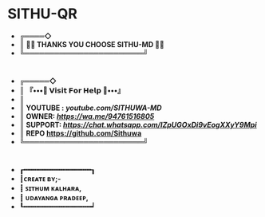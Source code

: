 # SITHU-QR

- **╔════◇**
- **║ 🧚‍♂️ THANKS YOU CHOOSE SITHU-MD 🧚‍♂️**
- **╚════════════════════════╝**
#
- **╔═════◇**
- **║  『•••💃 𝗩𝗶𝘀𝗶𝘁 𝗙𝗼𝗿 𝗛𝗲𝗹𝗽 💃•••』**
- **║**
- **║ YOUTUBE : _youtube.com/SITHUWA-MD_**
- **║ OWNER: _https://wa.me/94761516805_**
- **║ SUPPORT: _https://chat.whatsapp.com/IZpUGOxDi9vEogXXyY9Mpi_**
- **║ REPO https://github.com/Sithuwa**
- **╚════════════════════════╝**
# 
- **┎┅┅┅┅┅┅┅┅┅┅┅┅┅┅┅┅┒**
- **┋ᴄʀᴇᴀᴛᴇ ʙʏ;-**
- **┋    ꜱɪᴛʜᴜᴍ ᴋᴀʟʜᴀʀᴀ,**
- **┋    ᴜᴅᴀʏᴀɴɢᴀ ᴘʀᴀᴅᴇᴇᴘ,**
- **┖┅┅┅┅┅┅┅┅┅┅┅┅┅┅┅┅┙**
